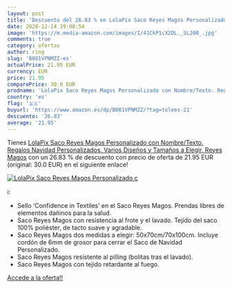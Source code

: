 ```yaml
---
layout: post
title: 'Descuento del 26.83 % en LolaPix Saco Reyes Magos Personalizado c'
date: 2020-12-14 19:08:54
image: 'https://m.media-amazon.com/images/I/41CkP1cX2DL._SL200_.jpg'
comments: true
category: ofertas
author: ring
slug: 'B081VPNMZZ-es'
actualPrice: 21.95 EUR
currency: EUR
price: 21.95
comparePrice: 30.0 EUR
prodname: 'LolaPix Saco Reyes Magos Personalizado con Nombre/Texto. Regalos Navidad Personalizados. Varios Diseños y Tamaños a Elegir. Reyes Magos'
country: 'es'
flag: '🇪🇸'
buyurl: 'https://www.amazon.es/dp/B081VPNMZZ/?tag=tolees-21'
descuento: '26.83'
average: '21.95'
---
```


Tienes [LolaPix Saco Reyes Magos Personalizado con Nombre/Texto. Regalos Navidad Personalizados. Varios Diseños y Tamaños a Elegir. Reyes Magos](https://www.amazon.es/dp/B081VPNMZZ/?tag=tolees-21) con un 26.83 % de descuento con precio de oferta de 21.95 EUR (original: 30.0 EUR) en el siguiente enlace!

[![LolaPix Saco Reyes Magos Personalizado c](https://m.media-amazon.com/images/I/41CkP1cX2DL._SL200_.jpg)](https://www.amazon.es/dp/B081VPNMZZ/?tag=tolees-21)

ℹ️:

- Sello ‘Confidence in Textiles’ en el Saco Reyes Magos. Prendas libres de elementos dañinos para la salud.
- Saco Reyes Magos con resistencia al frote y el lavado. Tejido del saco 100% poliéster, de tacto suave y agradable.
- Saco Reyes Magos dos medidas a elegir: 50x70cm/70x100cm. Incluye cordón de 6mm de grosor para cerrar el Saco de Navidad Personalizado.
- Saco Reyes Magos resistente al pilling (bolitas tras el lavado).
- Saco Reyes Magos con tejido retardante al fuego.

[Accede a la oferta!!](https://www.amazon.es/dp/B081VPNMZZ/?tag=tolees-21)
